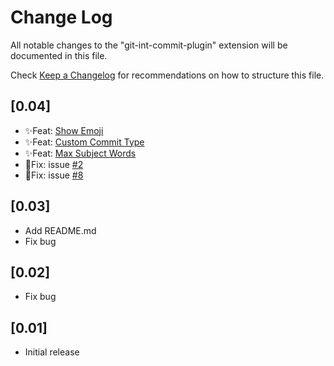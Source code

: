 # Change Log

All notable changes to the "git-int-commit-plugin" extension will be documented in this file.

Check [Keep a Changelog](http://keepachangelog.com/) for recommendations on how to structure this file.

## [0.04]

-   ✨Feat: [Show Emoji](https://github.com/RedJue/git-commit-plugin/commit/426e3afad2c4568f946efda922412913d73e2836#diff-1750a4dcc9a0a9b1773d275e96c46a1e)
-   ✨Feat: [Custom Commit Type](https://github.com/RedJue/git-commit-plugin/commit/7344a1f5f65a7cf0f03a32701d53d1510777fb0a#diff-1750a4dcc9a0a9b1773d275e96c46a1e)
-   ✨Feat: [Max Subject Words](https://github.com/RedJue/git-commit-plugin/commit/7344a1f5f65a7cf0f03a32701d53d1510777fb0a#diff-1750a4dcc9a0a9b1773d275e96c46a1e)
-   🐞Fix: issue [#2](https://github.com/RedJue/git-commit-plugin/issues/2)
-   🐞Fix: issue [#8](https://github.com/RedJue/git-commit-plugin/issues/8)

## [0.03]

-   Add README.md
-   Fix bug

## [0.02]

-   Fix bug

## [0.01]

-   Initial release
